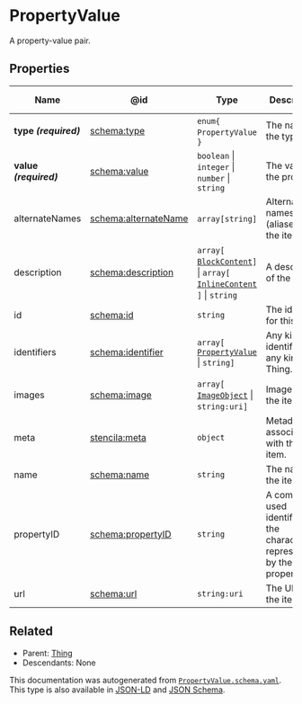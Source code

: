 # PropertyValue

A property-value pair.

## Properties

| Name                   | @id                                                      | Type                                                                                                         | Description                                                                    | Inherited from                   |
| ---------------------- | -------------------------------------------------------- | ------------------------------------------------------------------------------------------------------------ | ------------------------------------------------------------------------------ | -------------------------------- |
| **type _(required)_**  | [schema:type](https://schema.org/type)                   | `enum{`​`PropertyValue`​`}`                                                                                  | The name of the type.                                                          | [Entity](./Entity)               |
| **value _(required)_** | [schema:value](https://schema.org/value)                 | `boolean` \| `integer` \| `number` \| `string`                                                               | The value of the property.                                                     | [PropertyValue](./PropertyValue) |
| alternateNames         | [schema:alternateName](https://schema.org/alternateName) | `array[`​`string`​`]`                                                                                        | Alternate names (aliases) for the item.                                        | [Thing](./Thing)                 |
| description            | [schema:description](https://schema.org/description)     | `array[`​[`BlockContent`](./BlockContent)​`]` \| `array[`​[`InlineContent`](./InlineContent)​`]` \| `string` | A description of the item.                                                     | [Thing](./Thing)                 |
| id                     | [schema:id](https://schema.org/id)                       | `string`                                                                                                     | The identifier for this item.                                                  | [Entity](./Entity)               |
| identifiers            | [schema:identifier](https://schema.org/identifier)       | `array[`​[`PropertyValue`](./PropertyValue) \| `string`​`]`                                                  | Any kind of identifier for any kind of Thing.                                  | [Thing](./Thing)                 |
| images                 | [schema:image](https://schema.org/image)                 | `array[`​[`ImageObject`](./ImageObject) \| `string:uri`​`]`                                                  | Images of the item.                                                            | [Thing](./Thing)                 |
| meta                   | [stencila:meta](https://schema.stenci.la/meta.jsonld)    | `object`                                                                                                     | Metadata associated with this item.                                            | [Entity](./Entity)               |
| name                   | [schema:name](https://schema.org/name)                   | `string`                                                                                                     | The name of the item.                                                          | [Thing](./Thing)                 |
| propertyID             | [schema:propertyID](https://schema.org/propertyID)       | `string`                                                                                                     | A commonly used identifier for the characteristic represented by the property. | [PropertyValue](./PropertyValue) |
| url                    | [schema:url](https://schema.org/url)                     | `string:uri`                                                                                                 | The URL of the item.                                                           | [Thing](./Thing)                 |

## Related

-   Parent: [Thing](./Thing)
-   Descendants: None

 This documentation was autogenerated from [`PropertyValue.schema.yaml`](https://github.com/stencila/schema/blob/master/schema/PropertyValue.schema.yaml). This type is also available in [JSON-LD](https://schema.org/PropertyValue) and [JSON Schema](https://schema.stenci.la/PropertyValue.schema.json).
